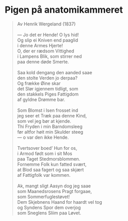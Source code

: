 # Pigen på anatomikammeret  
> Av Henrik Wergeland (1837)  
    
— Jo det er Hende! O lys hid!  
Og slip ei Kniven end paaglid  
i denne Armes Hjerte!  
O, der er rædsom Vittighed  
i Lampens Blik, som stirrer ned  
paa denne døde Smerte.  
    
Saa kold dengang den aanded saae  
den stolte Verden jo derpaa?  
Og frække Øine skar  
det Slør igjennem tidligt, som  
den stakkels Piges Fattigdom  
af gyldne Drømme bar.  
    
Som Blomst i Isen frosset ind  
jeg seer et Træk paa denne Kind,  
som vel jeg bør at kjende.  
Thi Fryden i min Barndomsleeg  
før altfor høit min Skulder steeg  
— o var den ikke Hende.  
    
Tvertsover boed’ Hun for os,  
i Armod født som i sit Mos  
paa Taget Stedmorsblommen.  
Fornemme Folk kun fatted svært,  
at Blod saa fagert og saa skjært  
af Fattigfolk var kommen.  
    
Ak, mangt sligt Aasyn dog jeg saae  
som Maanedsrosens Pragt forgaae,  
som Sommerfuglestøvet!  
Dem Skjebnens Haand for haardt vel tog  
og Syndens Spor dem overjog  
som Sneglens Sliim paa Løvet.   
